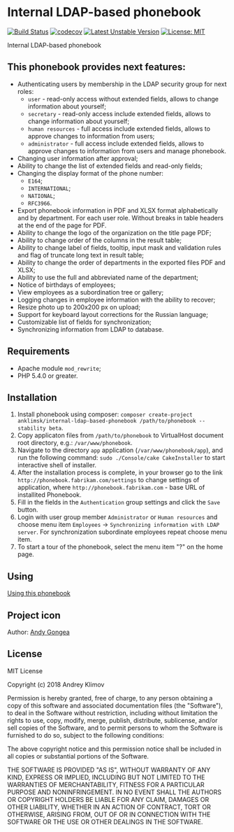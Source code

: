 # Internal LDAP-based phonebook
[![Build Status](https://travis-ci.com/anklimsk/internal-ldap-based-phonebook.svg?branch=master)](https://travis-ci.com/anklimsk/internal-ldap-based-phonebook)
[![codecov](https://codecov.io/gh/anklimsk/internal-ldap-based-phonebook/branch/master/graph/badge.svg)](https://codecov.io/gh/anklimsk/internal-ldap-based-phonebook)
[![Latest Unstable Version](https://poser.pugx.org/anklimsk/internal-ldap-based-phonebook/v/unstable)](https://packagist.org/packages/anklimsk/internal-ldap-based-phonebook)
[![License: MIT](https://img.shields.io/badge/License-MIT-yellow.svg)](https://opensource.org/licenses/MIT)

Internal LDAP-based phonebook

## This phonebook provides next features:

- Authenticating users by membership in the LDAP security group for next roles:
  * `user` - read-only access without extended fields, allows to change
    information about yourself;
  * `secretary` - read-only access include extended fields, allows to change
    information about yourself;
  * `human resources` - full access include extended fields, allows to approve
    changes to information from users;
  * `administrator` - full access include extended fields, allows to approve
    changes to information from users and manage phonebook.
- Changing user information after approval;
- Ability to change the list of extended fields and read-only fields;
- Changing the display format of the phone number:
  * `E164`;
  * `INTERNATIONAL`;
  * `NATIONAL`;
  * `RFC3966`.
- Export phonebook information in PDF and XLSX format alphabetically and by department.
  For each user role. Without breaks in table headers at the end of the page for PDF.
- Ability to change the logo of the organization on the title page PDF;
- Ability to change order of the columns in the result table;
- Ability to change label of fields, tooltip, input mask and validation rules and
  flag of truncate long text in result table;
- Ability to change the order of departments in the exported files PDF and XLSX;
- Ability to use the full and abbreviated name of the department;
- Notice of birthdays of employees;
- View employees as a subordination tree or gallery;
- Logging changes in employee information with the ability to recover;
- Resize photo up to 200x200 px on upload;
- Support for keyboard layout corrections for the Russian language;
- Customizable list of fields for synchronization;
- Synchronizing information from LDAP to database.

## Requirements

- Apache module `mod_rewrite`;
- PHP 5.4.0 or greater.

## Installation

1. Install phonebook using composer:
  `composer create-project anklimsk/internal-ldap-based-phonebook /path/to/phonebook --stability beta`.
2. Copy applicaton files from `/path/to/phonebook`
  to VirtualHost document root directory, e.g.: `/var/www/phonebook`.
3. Navigate to the directory `app` application (`/var/www/phonebook/app`),
  and run the following command: `sudo ./Console/cake CakeInstaller`
  to start interactive shell of installer.
4. After the installation process is complete, in your browser go to the link
  `http://phonebook.fabrikam.com/settings` to change settings of application,
  where `http://phonebook.fabrikam.com` - base URL of installited Phonebook.
5. Fill in the fields in the `Authentication` group settings and click the `Save` button.
6. Login with user group member `Administrator` or `Human resources` and choose menu item
  `Employees` -> `Synchronizing information with LDAP server`.
  For synchronization subordinate employees repeat choose menu item.
7. To start a tour of the phonebook, select the menu item "?" on the home page.

## Using

[Using this phonebook](using.md)

## Project icon

Author: [Andy Gongea](http://www.iconarchive.com/icons/graphicrating/quartz/readme.txt)

## License

MIT License

Copyright (c) 2018 Andrey Klimov

Permission is hereby granted, free of charge, to any person obtaining a copy
of this software and associated documentation files (the "Software"), to deal
in the Software without restriction, including without limitation the rights
to use, copy, modify, merge, publish, distribute, sublicense, and/or sell
copies of the Software, and to permit persons to whom the Software is
furnished to do so, subject to the following conditions:

The above copyright notice and this permission notice shall be included in all
copies or substantial portions of the Software.

THE SOFTWARE IS PROVIDED "AS IS", WITHOUT WARRANTY OF ANY KIND, EXPRESS OR
IMPLIED, INCLUDING BUT NOT LIMITED TO THE WARRANTIES OF MERCHANTABILITY,
FITNESS FOR A PARTICULAR PURPOSE AND NONINFRINGEMENT. IN NO EVENT SHALL THE
AUTHORS OR COPYRIGHT HOLDERS BE LIABLE FOR ANY CLAIM, DAMAGES OR OTHER
LIABILITY, WHETHER IN AN ACTION OF CONTRACT, TORT OR OTHERWISE, ARISING FROM,
OUT OF OR IN CONNECTION WITH THE SOFTWARE OR THE USE OR OTHER DEALINGS IN THE
SOFTWARE.
